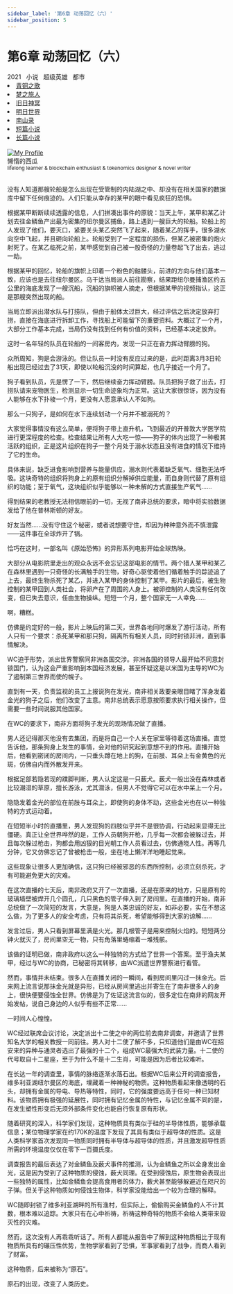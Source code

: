 ```yaml
---
sidebar_label: '第6章 动荡回忆（六）'
sidebar_position: 5
---
```


# 第6章 动荡回忆（六）

<nav class="navbar">
  <div class="navbar__inner">
    <div class="navbar__items">
      <span class="badge badge--info">2021</span>&nbsp;&nbsp;
      <span class="badge badge--primary">小说</span>&nbsp;&nbsp;
      <span class="badge badge--secondary">超级英雄</span>&nbsp;&nbsp;
      <span class="badge badge--secondary">都市</span>
    </div>
    <div class="navbar__items navbar__items--right">
      <li class="pills__item"><a href="/docs/Collection/song_of_ancient">青铜之歌</a></li>
      <li class="pills__item"><a href="/docs/Collection/dream_passenger">梦之旅人</a></li>
      <li class="pills__item"><a href="/docs/Collection/elder_gods">旧日神冥</a></li>
      <li class="pills__item"><a href="/docs/Collection/after_century">明日世界</a></li>
      <li class="pills__item"><a href="/docs/Collection/seeking_for_garden">南山录</a></li>
      <li class="pills__item"><a href="/docs/Collection/short_story">短篇小说</a></li>
      <li class="pills__item pills__item--active"><a href="/docs/Collection/soaga_series">长篇小说</a></li>
    </div>
  </div>
</nav><br />

<div class="avatar">
  <a
    class="avatar__photo-link avatar__photo avatar__photo--lg"
    href="https://twitter.com/jokenomicser">
    <img
      alt="My Profile"
      src="https://avatars.githubusercontent.com/u/47141170" />
  </a>
  <div class="avatar__intro">
    <div class="avatar__name">懒惰的西瓜</div>
    <small class="avatar__subtitle">
      lifelong learner & blockchain enthusiast & tokenomics designer & novel writer
    </small>
  </div>
</div><br />

没有人知道那艘轮船是怎么出现在受管制的内陆湖之中、却没有在相关国家的数据库中留下任何痕迹的。人们只能从幸存的某甲的眼中看见疯狂的恐惧。

根据某甲断断续续透露的信息，人们拼凑出事件的原貌：当天上午，某甲和某乙计划去往金鳞鱼产出最为密集的纽尔曼区捕鱼，路上遇到一艘巨大的轮船。轮船上的人发现了他们，要灭口，紧要关头某乙突然飞了起来，随着某乙的挥手，很多湖水向空中飞起，并且砸向轮船上。轮船受到了一定程度的损伤，但某乙被密集的炮火射死了。在某乙临死之前，某甲感觉到自己被一股奇怪的力量卷起飞了出去，逃过一劫。

根据某甲的回忆，轮船的旗帜上印着一个粉色的骷髅头，前进的方向与他们基本一致，应该也是去往纽尔曼区。乌干达当局派人前往勘察，结果距纽尔曼捕渔区约五公里的海底发现了一艘沉船，沉船的旗帜被人摘走，但根据某甲的视频指认，这正是那艘突然出现的船。

当局立即派出潜水队与打捞队，但由于船体太过巨大，经过评估之后决定放弃打捞，直接在海底进行拆卸工作，寻找船上可能留下的重要资料。大概过了一个月，大部分工作基本完成，当局仍没有找到任何有价值的资料，已经基本决定放弃。

这时一名年轻的队员在轮船的一间客房内，发现一只正在奋力挥动臂膀的狗。

众所周知，狗是会游泳的。但让队员一时没有反应过来的是，此时距离3月3日轮船出现已经过去了31天，即使以轮船沉没的时间算起，也几乎接近一个月了。

狗子看到队员，先是愣了一下，然后继续奋力挥动臂膀。队员把狗子救了出去，打捞队请来宠物医生，检测显示一切生命迹象均为正常。这让大家很惊讶，因为没有人能够在水下扑棱一个月，更没有人愿意承认人不如狗。

那么一只狗子，是如何在水下连续划动一个月并不被溺死的？

大家觉得事情没有这么简单，便将狗子带上直升机，飞到最近的开普敦大学医学院进行更深程度的检查。检查结果让所有人大吃一惊——狗子的体内出现了一种极其活跃的组织，正是这片组织在狗子一整个月处于溺水状态且没有进食的情况下维持了它的生命。

具体来说，缺乏进食影响到营养与能量供应，溺水则代表着缺乏氧气、细胞无法呼吸。这块奇特的组织将狗身上的原有组织分解掉供应能量，而自身则代替了原有组织的功能；至于氧气，这块组织似乎能够以一种未解的方式直接生产氧气……

得到结果的老教授无法相信眼前的一切，无视了南非总统的要求，暗中将实验数据发给了他在普林斯顿的好友。

好友当然……没有守住这个秘密，或者说想要守住，却因为种种意外而不慎泄露——这件事在全球炸开了锅。

恰巧在这时，一部名叫《原始恐怖》的异形系列电影开始全球热映。

大部分从电影院里走出的观众永远不会忘记这部电影的情节。两个猎人某甲和某乙在森林里遇到一只奇怪的长满触手的生物，好奇心驱使着他们循着触手的踪迹追了上去，最终生物杀死了某乙，并进入某甲的身体控制了某甲。影片的最后，被生物控制的某甲回到人类社会，将卵产在了周围的人身上。被卵控制的人类没有任何改变，但已失去意识，任由生物操纵。短短一个月，整个国家无一人幸免……

啊，糟糕。

仿佛是约定好的一般，影片上映后的第二天，世界各地同时爆发了游行活动，所有人只有一个要求：杀死某甲和那只狗，隔离所有相关人员，同时封锁非洲，直到事情解决。

WC迫于形势，派出世界警察同非洲各国交涉。非洲各国的领导人最开始不同意封锁国门，认为这会严重影响到本国经济发展，甚至怀疑这是以米国为主导的WC为了遏制第三世界而使的幌子。

直到有一天，负责监视的员工上报说狗在发光，南非相关政要亲眼目睹了浑身发着金光的狗子之后，他们改变了主意。南非总统表示愿意按照要求执行相关操作，但需要一些时间说服其他国家。

在WC的要求下，南非方面将狗子发光的现场情况做了直播。

男人还记得那天他没有去集团，而是将自己一个人关在家里等待着这场直播。直觉告诉他，那条狗身上发生的事情，会对他的研究起到意想不到的作用。直播开始后，他看到密闭的房间内，一只垂头蹲在地上的狗，在前肢、耳朵上有金黄色的光斑，仿佛自内而外散发开来。

根据足部若隐若现的蹼脚判断，男人认定这是一只薮犬。薮犬一般出没在森林或者比较潮湿的草原，擅长游泳，尤其潜泳，但男人不觉得它可以在水中呆上一个月。

隐隐发着金光的部位在前肢与耳朵上，即使狗的身体不动，这些金光也在以一种独特的方式运动着。

在短短半小时的直播里，男人发现狗的四肢似乎并不是很协调，行动起来显得无比僵硬。真正让全世界哗然的是，工作人员朝狗开枪，几乎每一次都会被躲过去，并且每次躲过枪击，狗都会用凶狠的目光朝工作人员看过去，仿佛通晓人性。再等几分钟，它又仿佛忘记了曾被枪击一般，坐在地上懒洋洋地睡起觉来。

这些现象让很多人更加确信，这只狗已经被邪恶的东西所控制，必须立刻杀死，才有可能避免更大的灾难。

在这次直播的七天后，南非政府又开了一次直播，还是在原来的地方，只是原有的玻璃墙壁被焊开几个圆孔，几只黑色的管子伸入到了房间里。在直播的开始，南非总统做了一次简短的发言，大意是，狗是人类忠诚的好友，如非必要，实在不想这么做，为了更多人的安全考虑，只有将其杀死，希望能够得到大家的谅解……

发言过后，男人只看到屏幕里满是火光。那几根管子是用来控制火焰的。短短两分钟火就灭了，房间里空无一物，只有角落里蜷缩着一堆残骸。

该做的证明已做，南非政府以这么一种独特的方式给了世界一个答案。至于渔夫某甲，经过与WC的协商，已秘密将其转移，由WC派遣世界警察进行看管。

然而，事情并未结束。很多人在直播关闭的一瞬间，看到房间里闪过一抹金光。后来网上流言说那抹金光就是异形，已经从房间里逃出并寄生在了南非很多人的身上，很快便要侵蚀全世界。仿佛是为了佐证这流言似的，很多定位在南非的网友开始发帖，说自己身边的人似乎有些不正常……

一时间人心惶惶。

WC经过联席会议讨论，决定派出十二使之中的两位前去南非调查，并邀请了世界知名大学的相关教授一同前往。男人对十二使了解不多，只知道他们是由WC在招安来的异种与通灵者选出了最强的十二个，组成WC最强大的武装力量。十二使的代号取自十二星座，至于为什么不是十二生肖，可能是因为后者比较难听。

在长达一年的调查里，事情的脉络逐渐水落石出。根据WC后来公开的调查报告，维多利亚湖纽尔曼区的海底，埋藏着一种神秘的物质。这种物质看起来像透明的石头，却拥有金属的导电、导热等特性，同时，它的强度要远高于任何一种已知材料。该物质拥有极强的延展性，同时拥有记忆金属的特性，与记忆金属不同的是，在发生塑性形变后无须外部条件变化也能自行恢复原有形状。

随着研究的深入，科学家们发现，这种物质具有类似于硅的半导体性质，能够承载信息；某位物理学家在约170K的温度下发现了其具有类似于超导体的性质。这是人类科学家首次发现同一物质同时拥有半导体与超导体的性质，并且激发超导性质所需的环境温度仅仅在零下一百摄氏度。

调查报告的最后表达了对金鳞鱼及薮犬事件的推测，认为金鳞鱼之所以全身发出金光，这是因为受到了这种物质的侵蚀，薮犬同理。在受到侵蚀后，原生物会表现出一些独特的属性，比如金鳞鱼会提高食用者的体力，薮犬甚至能够躲避近在咫尺的子弹。但关于这种物质如何侵蚀生物体，科学家没能给出一个较为合理的解释。

WC随即封锁了维多利亚湖畔的所有渔村，但实际上，偷偷购买金鳞鱼的人不计其数，根本难以追踪。大家只有在心中祈祷，祈祷这种奇特的物质不会给人类带来毁灭性的灾难。

然而，这次没有人再乖乖听话了。所有人都能从报告中了解到这种物质相比于现有物质所具有的碾压性优势，生物学家看到了恐惧，军事家看到了战争，而商人看到了财富。

这种物质，后来被称为“原石”。

原石的出现，改变了人类历史。
